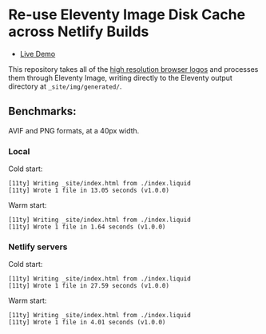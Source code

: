 # Re-use Eleventy Image Disk Cache across Netlify Builds

* [Live Demo](https://demo-eleventy-img-netlify-cache.netlify.app/)

This repository takes all of the [high resolution browser logos](https://github.com/alrra/browser-logos) and processes them through Eleventy Image, writing directly to the Eleventy output directory at `_site/img/generated/`.

## Benchmarks:

AVIF and PNG formats, at a 40px width.

### Local

Cold start:

```
[11ty] Writing _site/index.html from ./index.liquid
[11ty] Wrote 1 file in 13.05 seconds (v1.0.0)
```

Warm start:

```
[11ty] Writing _site/index.html from ./index.liquid
[11ty] Wrote 1 file in 1.64 seconds (v1.0.0)
```

### Netlify servers

Cold start:

```
[11ty] Writing _site/index.html from ./index.liquid
[11ty] Wrote 1 file in 27.59 seconds (v1.0.0)
```

Warm start:

```
[11ty] Writing _site/index.html from ./index.liquid
[11ty] Wrote 1 file in 4.01 seconds (v1.0.0)
```